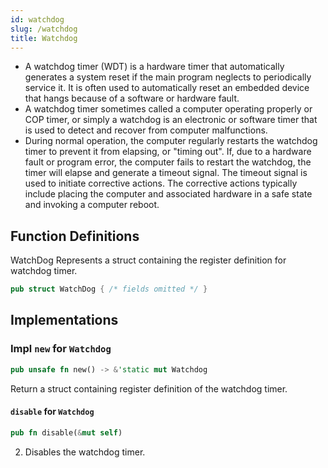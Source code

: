 ```yaml
---
id: watchdog
slug: /watchdog
title: Watchdog
---
```


- A watchdog timer (WDT) is a hardware timer that automatically generates a
  system reset if the main program neglects to periodically service it. It is
  often used to automatically reset an embedded device that hangs because of a
  software or hardware fault.
- A watchdog timer sometimes called a computer operating properly or COP timer,
  or simply a watchdog is an electronic or software timer that is used to detect
  and recover from computer malfunctions.
- During normal operation, the computer regularly restarts the watchdog timer to
  prevent it from elapsing, or "timing out". If, due to a hardware fault or
  program error, the computer fails to restart the watchdog, the timer will
  elapse and generate a timeout signal. The timeout signal is used to initiate
  corrective actions. The corrective actions typically include placing the
  computer and associated hardware in a safe state and invoking a computer
  reboot.

## Function Definitions

WatchDog Represents a struct containing the register definition for watchdog
timer.

```rust
pub struct WatchDog { /* fields omitted */ }
```

## Implementations

### Impl `new` for `Watchdog`

```rust
pub unsafe fn new() -> &'static mut Watchdog
```

Return a struct containing register definition of the watchdog timer.

#### `disable` for `Watchdog`

```rust
pub fn disable(&mut self)
```

2. Disables the watchdog timer.

